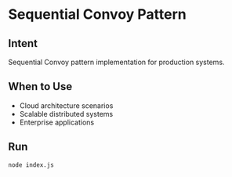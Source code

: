# Sequential Convoy Pattern

## Intent
Sequential Convoy pattern implementation for production systems.

## When to Use
- Cloud architecture scenarios
- Scalable distributed systems
- Enterprise applications

## Run
```bash
node index.js
```
